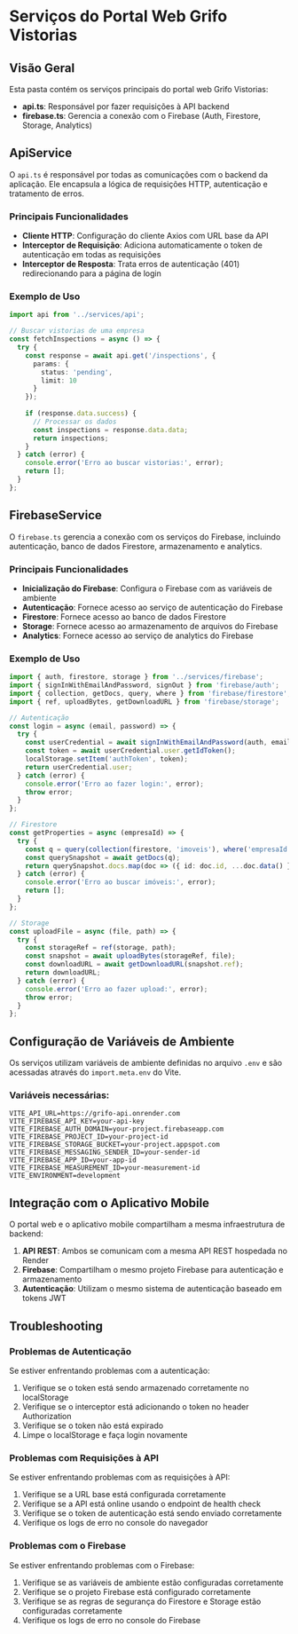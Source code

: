 # Serviços do Portal Web Grifo Vistorias

## Visão Geral

Esta pasta contém os serviços principais do portal web Grifo Vistorias:

- **api.ts**: Responsável por fazer requisições à API backend
- **firebase.ts**: Gerencia a conexão com o Firebase (Auth, Firestore, Storage, Analytics)

## ApiService

O `api.ts` é responsável por todas as comunicações com o backend da aplicação. Ele encapsula a lógica de requisições HTTP, autenticação e tratamento de erros.

### Principais Funcionalidades

- **Cliente HTTP**: Configuração do cliente Axios com URL base da API
- **Interceptor de Requisição**: Adiciona automaticamente o token de autenticação em todas as requisições
- **Interceptor de Resposta**: Trata erros de autenticação (401) redirecionando para a página de login

### Exemplo de Uso

```typescript
import api from '../services/api';

// Buscar vistorias de uma empresa
const fetchInspections = async () => {
  try {
    const response = await api.get('/inspections', {
      params: {
        status: 'pending',
        limit: 10
      }
    });
    
    if (response.data.success) {
      // Processar os dados
      const inspections = response.data.data;
      return inspections;
    }
  } catch (error) {
    console.error('Erro ao buscar vistorias:', error);
    return [];
  }
};
```

## FirebaseService

O `firebase.ts` gerencia a conexão com os serviços do Firebase, incluindo autenticação, banco de dados Firestore, armazenamento e analytics.

### Principais Funcionalidades

- **Inicialização do Firebase**: Configura o Firebase com as variáveis de ambiente
- **Autenticação**: Fornece acesso ao serviço de autenticação do Firebase
- **Firestore**: Fornece acesso ao banco de dados Firestore
- **Storage**: Fornece acesso ao armazenamento de arquivos do Firebase
- **Analytics**: Fornece acesso ao serviço de analytics do Firebase

### Exemplo de Uso

```typescript
import { auth, firestore, storage } from '../services/firebase';
import { signInWithEmailAndPassword, signOut } from 'firebase/auth';
import { collection, getDocs, query, where } from 'firebase/firestore';
import { ref, uploadBytes, getDownloadURL } from 'firebase/storage';

// Autenticação
const login = async (email, password) => {
  try {
    const userCredential = await signInWithEmailAndPassword(auth, email, password);
    const token = await userCredential.user.getIdToken();
    localStorage.setItem('authToken', token);
    return userCredential.user;
  } catch (error) {
    console.error('Erro ao fazer login:', error);
    throw error;
  }
};

// Firestore
const getProperties = async (empresaId) => {
  try {
    const q = query(collection(firestore, 'imoveis'), where('empresaId', '==', empresaId));
    const querySnapshot = await getDocs(q);
    return querySnapshot.docs.map(doc => ({ id: doc.id, ...doc.data() }));
  } catch (error) {
    console.error('Erro ao buscar imóveis:', error);
    return [];
  }
};

// Storage
const uploadFile = async (file, path) => {
  try {
    const storageRef = ref(storage, path);
    const snapshot = await uploadBytes(storageRef, file);
    const downloadURL = await getDownloadURL(snapshot.ref);
    return downloadURL;
  } catch (error) {
    console.error('Erro ao fazer upload:', error);
    throw error;
  }
};
```

## Configuração de Variáveis de Ambiente

Os serviços utilizam variáveis de ambiente definidas no arquivo `.env` e são acessadas através do `import.meta.env` do Vite.

### Variáveis necessárias:

```
VITE_API_URL=https://grifo-api.onrender.com
VITE_FIREBASE_API_KEY=your-api-key
VITE_FIREBASE_AUTH_DOMAIN=your-project.firebaseapp.com
VITE_FIREBASE_PROJECT_ID=your-project-id
VITE_FIREBASE_STORAGE_BUCKET=your-project.appspot.com
VITE_FIREBASE_MESSAGING_SENDER_ID=your-sender-id
VITE_FIREBASE_APP_ID=your-app-id
VITE_FIREBASE_MEASUREMENT_ID=your-measurement-id
VITE_ENVIRONMENT=development
```

## Integração com o Aplicativo Mobile

O portal web e o aplicativo mobile compartilham a mesma infraestrutura de backend:

1. **API REST**: Ambos se comunicam com a mesma API REST hospedada no Render
2. **Firebase**: Compartilham o mesmo projeto Firebase para autenticação e armazenamento
3. **Autenticação**: Utilizam o mesmo sistema de autenticação baseado em tokens JWT

## Troubleshooting

### Problemas de Autenticação

Se estiver enfrentando problemas com a autenticação:

1. Verifique se o token está sendo armazenado corretamente no localStorage
2. Verifique se o interceptor está adicionando o token no header Authorization
3. Verifique se o token não está expirado
4. Limpe o localStorage e faça login novamente

### Problemas com Requisições à API

Se estiver enfrentando problemas com as requisições à API:

1. Verifique se a URL base está configurada corretamente
2. Verifique se a API está online usando o endpoint de health check
3. Verifique se o token de autenticação está sendo enviado corretamente
4. Verifique os logs de erro no console do navegador

### Problemas com o Firebase

Se estiver enfrentando problemas com o Firebase:

1. Verifique se as variáveis de ambiente estão configuradas corretamente
2. Verifique se o projeto Firebase está configurado corretamente
3. Verifique se as regras de segurança do Firestore e Storage estão configuradas corretamente
4. Verifique os logs de erro no console do Firebase